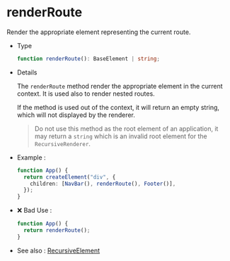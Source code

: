 # renderRoute

Render the appropriate element representing the current route.

- Type

  ```ts
  function renderRoute(): BaseElement | string;
  ```

- Details

  The `renderRoute` method render the appropriate element in the current context. It is used also to render nested routes.

  If the method is used out of the context, it will return an empty string, which will not displayed by the renderer.

  > Do not use this method as the root element of an application, it may return a `string` which is an invalid root element for the `RecursiveRenderer`.

- Example :

  ```ts
  function App() {
    return createElement("div", {
      children: [NavBar(), renderRoute(), Footer()],
    });
  }
  ```

- ❌ Bad Use :

  ```ts
  function App() {
    return renderRoute();
  }
  ```

- See also :
  [RecursiveElement](/recursive-docs/core/RecursiveElement)
